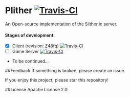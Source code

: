 # Plither [![Travis-CI](https://travis-ci.org/PlitherProject/Plither.svg)](https://travis-ci.org/PlitherProject/Plither)
An Open-source implementation of the Slither.io server.

#### Stages of development:
- [x] Client (revision: Z48fq) [![Travis-CI](https://travis-ci.org/PlitherProject/Plither.svg?branch=Client)](https://travis-ci.org/PlitherProject/Plither)
- [ ] Game Server [![Travis-CI](https://travis-ci.org/PlitherProject/Plither.svg?branch=Server)](https://travis-ci.org/PlitherProject/Plither)
- To be continued...

##Feedback
If something is broken, please create an issue.

If you enjoy this project, please star this repository!

##License
Apache License 2.0